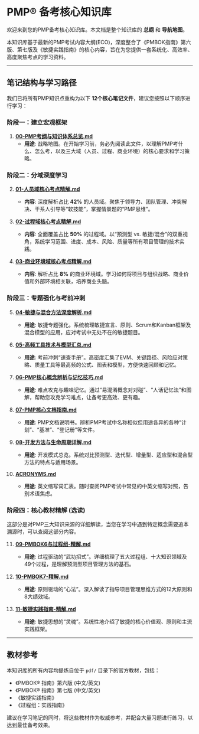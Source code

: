 # PMP® 备考核心知识库

欢迎来到您的PMP备考核心知识库。本文档是整个知识库的 **总纲** 和 **导航地图**。

本知识库基于最新的PMP考试内容大纲(ECO)，深度整合了《PMBOK指南》第六版、第七版及《敏捷实践指南》的核心内容，旨在为您提供一套系统化、高效率、高度聚焦考点的学习资料。

---

## 笔记结构与学习路径

我们已将所有PMP知识点重构为以下 **12个核心笔记文件**，建议您按照以下顺序进行学习：

### 阶段一：建立宏观框架

1.  **[00-PMP考纲与知识体系总览.md](notes/00-PMP考纲与知识体系总览.md)**
    - **用途**: 战略地图。在开始学习前，务必先阅读此文件，以理解PMP考什么、怎么考，以及三大域（人员、过程、商业环境）的核心要求和学习策略。

### 阶段二：分域深度学习

2.  **[01-人员域核心考点精解.md](notes/01-人员域核心考点精解.md)**
    - **内容**: 深度解析占比 **42%** 的人员域。聚焦于领导力、团队管理、冲突解决、干系人引导等“软技能”，掌握情景题的“PMP思维”。

3.  **[02-过程域核心考点精解.md](notes/02-过程域核心考点精解.md)**
    - **内容**: 全面覆盖占比 **50%** 的过程域。以“预测型 vs. 敏捷/混合”的双重视角，系统学习范围、进度、成本、风险、质量等所有项目管理的技术实践。

4.  **[03-商业环境域核心考点精解.md](notes/03-商业环境域核心考点精解.md)**
    - **内容**: 解析占比 **8%** 的商业环境域。学习如何将项目与组织战略、商业价值和外部环境相关联，培养商业头脑。

### 阶段三：专题强化与考前冲刺

5.  **[04-敏捷与混合方法深度解析.md](notes/04-敏捷与混合方法深度解析.md)**
    - **用途**: 敏捷专题强化。系统梳理敏捷宣言、原则、Scrum和Kanban框架及混合模型的应用，应对考试中无处不在的敏捷题目。

6.  **[05-高频工具技术与模型汇总.md](notes/05-高频工具技术与模型汇总.md)**
    - **用途**: 考前冲刺“速查手册”。高密度汇集了EVM、关键路径、风险应对策略、质量工具等最高频的公式、图表和模型，方便快速回顾和记忆。

7.  **[06-PMP核心概念辨析与记忆技巧.md](notes/06-PMP核心概念辨析与记忆技巧.md)**
    - **用途**: 难点攻克与趣味记忆。通过“易混淆概念对对碰”、“人话记忆法”和图解，帮助您攻克学习难点，让备考更高效、更有趣。

8.  **[07-PMP核心文档指南.md](notes/07-PMP核心文档指南.md)**
    - **用途**: PMP文档说明书。辨析PMP考试中名称相似但用途各异的各种“计划”、“基准”、“登记册”等文件。

9.  **[08-开发方法与生命周期详解.md](notes/08-开发方法与生命周期详解.md)**
    - **用途**: 开发模式总览。系统对比预测型、迭代型、增量型、适应型和混合型方法的特点与适用场景。

10. **[ACRONYMS.md](notes/ACRONYMS.md)**
    - **用途**: 英文缩写词汇表。随时查阅PMP考试中常见的中英文缩写对照，告别术语焦虑。

### 阶段四：核心教材精解 (选读)

这部分是对PMP三大知识来源的详细解读，当您在学习中遇到特定概念需要追本溯源时，可以查阅这部分内容。

11. **[09-PMBOK6与过程组-精解.md](notes/09-PMBOK6与过程组-精解.md)**
    - **用途**: 过程驱动的“武功招式”。详细梳理了五大过程组、十大知识领域及49个过程，是理解预测型项目管理方法的基石。

12. **[10-PMBOK7-精解.md](notes/10-PMBOK7-精解.md)**
    - **用途**: 原则驱动的“心法”。深入解读了指导项目管理思维方式的12大原则和8大绩效域。

13. **[11-敏捷实践指南-精解.md](notes/11-敏捷实践指南-精解.md)**
    - **用途**: 敏捷思想的“灵魂”。系统性地介绍了敏捷的核心价值观、原则和主流实践框架。

---

## 教材参考

本知识库的所有内容均提炼自位于 `pdf/` 目录下的官方教材，包括：

- 《PMBOK® 指南》第六版 (中文/英文)
- 《PMBOK® 指南》第七版 (中文/英文)
- 《敏捷实践指南》
- 《过程组：实践指南》

建议在学习笔记的同时，将这些教材作为权威参考，并配合大量习题进行练习，以达到最佳备考效果。